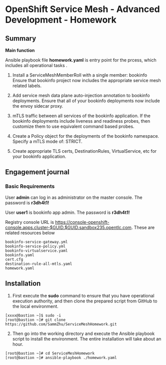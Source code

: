 # OpenShift Service Mesh - Advanced Development - Homework







## Summary

**Main function**

Ansible playbook file **homework.yaml** is entry point for the prcess, which includes all operational tasks .

1. Install a ServiceMeshMemberRoll with a single member: bookinfo
Ensure that bookinfo project now includes the appropriate service mesh related labels.

2. Add service mesh data plane auto-injection annotation to bookinfo deployments.
Ensure that all of your bookinfo deployments now include the envoy sidecar proxy.

3. mTLS traffic between all services of the bookinfo application. 
If the bookinfo deployments include liveness and readiness probes, then customize them to use equivalent command based probes.

4. Create a Policy object for the deployments of the bookinfo namespace. Specify a mTLS mode of: STRICT.

5. Create appropriate TLS certs, DestinationRules, VirtualService, etc for your bookinfo application.  


## Engagement journal 

### Basic Requirements

User **admin** can log in as administrator on the master console.  The password is **r3dh4t1!**

User **user1** is bookinfo app admin.  The password is **r3dh4t1!**

Registry console URL is https://console-openshift-console.apps.cluster-$GUID.$GUID.sandbox235.opentlc.com.
These are related resources below

```shell
bookinfo-service-gateway.yml
bookinfo-service-policy.yml
bookinfo-virtualservice.yaml
bookinfo.yaml
cert.cfg
destination-rule-all-mtls.yaml
homework.yaml
```

## **Installation**

1. First execute the **sudo** command to ensure that you have operational execution authority, and then clone the prepared script from GitHub to the local environment.

```shell
[xxxx@bastion ~]$ sudo -i
[root@bastion ~]# git clone https://github.com/SammZhu/ServiceMeshHomework.git
```

2. Then go into the working directory and execute the Ansible playbook script to install the environment. The entire installation will take about an hour.

```shell
[root@bastion ~]# cd ServiceMeshHomework
[root@bastion ~]# ansible-playbook ./homework.yaml
```

